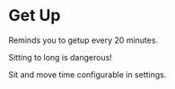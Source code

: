 # Get Up

Reminds you to getup every 20 minutes.

Sitting to long is dangerous!

Sit and move time configurable in settings.
